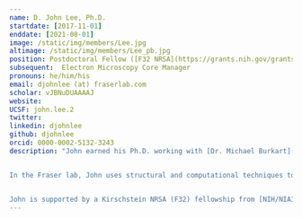 ```yaml
---
name: D. John Lee, Ph.D. 
startdate: [2017-11-01]
enddate: [2021-08-01]
image: /static/img/members/Lee.jpg
altimage: /static/img/members/Lee_pb.jpg
position: Postdoctoral Fellow ([F32 NRSA](https://grants.nih.gov/grants/guide/contacts/parent_F32.html))
subsequent:  Electron Microscopy Core Manager
pronouns: he/him/his
email: djohnlee (at) fraserlab.com
scholar: vJBNuDUAAAAJ
website:
UCSF: john.lee.2
twitter:
linkedin: djohnlee
github: djohnlee
orcid: 0000-0002-5132-3243
description: "John earned his Ph.D. working with [Dr. Michael Burkart](http://burkartlab.ucsd.edu) at UC San Diego. His primary focus was the application of protein NMR to the carrier proteins central to fatty acid, polyketide, and non-ribosomal peptide synthetic pathways.


In the Fraser lab, John uses structural and computational techniques to explore structural biology and study minor conformational states.


John is supported by a Kirschstein NRSA (F32) fellowship from [NIH/NIAID](https://www.niaid.nih.gov/)."
---
```

